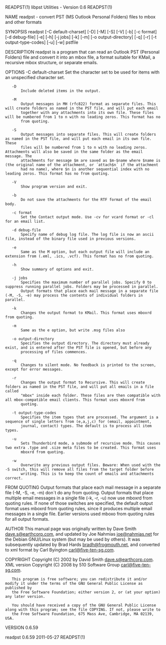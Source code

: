 READPST(1)                                                libpst Utilities - Version 0.6                                                READPST(1)

NAME
       readpst - convert PST (MS Outlook Personal Folders) files to mbox and other formats

SYNOPSIS
       readpst [-C default-charset] [-D] [-M] [-S] [-V] [-b] [-c format] [-d debug-file] [-e] [-h] [-j jobs] [-k] [-m] [-o output-directory] [-q]
               [-r] [-t output-type-codes] [-u] [-w] pstfile

DESCRIPTION
       readpst is a program that can read an Outlook PST (Personal Folders) file and convert it into an mbox file, a format suitable for KMail, a
       recursive mbox structure, or separate emails.

OPTIONS
       -C default-charset
           Set the character set to be used for items with an unspecified character set.

       -D
           Include deleted items in the output.

       -M
           Output messages in MH (rfc822) format as separate files. This will create folders as named in the PST file, and will put each email
           together with any attachments into its own file. These files will be numbered from 1 to n with no leading zeros. This format has no
           from quoting.

       -S
           Output messages into separate files. This will create folders as named in the PST file, and will put each email in its own file. These
           files will be numbered from 1 to n with no leading zeros. Attachments will also be saved in the same folder as the email message. The
           attachments for message $m are saved as $m-$name where $name is (the original name of the attachment, or ´attach$n´ if the attachment
           had no name), where $n is another sequential index with no leading zeros. This format has no from quoting.

       -V
           Show program version and exit.

       -b
           Do not save the attachments for the RTF format of the email body.

       -c format
           Set the Contact output mode. Use -cv for vcard format or -cl for an email list.

       -d debug-file
           Specify name of debug log file. The log file is now an ascii file, instead of the binary file used in previous versions.

       -e
           Same as the M option, but each output file will include an extension from (.eml, .ics, .vcf). This format has no from quoting.

       -h
           Show summary of options and exit.

       -j jobs
           Specifies the maximum number of parallel jobs. Specify 0 to suppress running parallel jobs. Folders may be processed in parallel.
           Output formats that place each mail message in a separate file (-M, -S, -e) may process the contents of individual folders in parallel.

       -k
           Changes the output format to KMail. This format uses mboxrd from quoting.

       -m
           Same as the e option, but write .msg files also

       -o output-directory
           Specifies the output directory. The directory must already exist, and is entered after the PST file is opened, but before any
           processing of files commences.

       -q
           Changes to silent mode. No feedback is printed to the screen, except for error messages.

       -r
           Changes the output format to Recursive. This will create folders as named in the PST file, and will put all emails in a file called
           "mbox" inside each folder. These files are then compatible with all mbox-compatible email clients. This format uses mboxrd from
           quoting.

       -t output-type-codes
           Specifies the item types that are processed. The argument is a sequence of single letters from (e,a,j,c) for (email, appointment,
           journal, contact) types. The default is to process all item types.

       -u
           Sets Thunderbird mode, a submode of recursive mode. This causes two extra .type and .size meta files to be created. This format uses
           mboxrd from quoting.

       -w
           Overwrite any previous output files. Beware: When used with the -S switch, this will remove all files from the target folder before
           writing. This is to keep the count of emails and attachments correct.

FROM QUOTING
       Output formats that place each mail message in a separate file (-M, -S, -e, -m) don´t do any from quoting. Output formats that place
       multiple email messages in a single file (-k, -r, -u) now use mboxrd from quoting rules. If none of those switches are specified, the
       default output format uses mboxrd from quoting rules, since it produces multiple email messages in a single file. Earlier versions used
       mboxo from quoting rules for all output formats.

AUTHOR
       This manual page was originally written by Dave Smith <dave.s@earthcorp.com>, and updated by Joe Nahmias <joe@nahmias.net> for the Debian
       GNU/Linux system (but may be used by others). It was subsequently updated by Brad Hards <bradh@frogmouth.net>, and converted to xml format
       by Carl Byington <carl@five-ten-sg.com>.

COPYRIGHT
       Copyright (C) 2002 by David Smith <dave.s@earthcorp.com>. XML version Copyright (C) 2008 by 510 Software Group <carl@five-ten-sg.com>.

       This program is free software; you can redistribute it and/or modify it under the terms of the GNU General Public License as published by
       the Free Software Foundation; either version 2, or (at your option) any later version.

       You should have received a copy of the GNU General Public License along with this program; see the file COPYING. If not, please write to
       the Free Software Foundation, 675 Mass Ave, Cambridge, MA 02139, USA.

VERSION
       0.6.59

readpst 0.6.59                                                      2011-05-27                                                          READPST(1)
